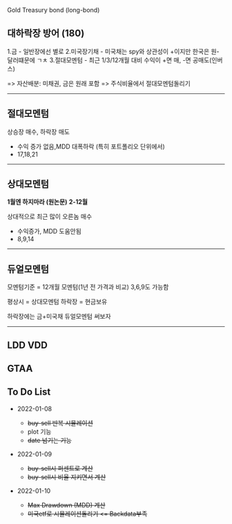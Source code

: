 
Gold
Treasury bond (long-bond)



## 대하락장 방어 (180)
1.금 - 일반장에선 별로
2.미국장기채 - 미국채는 spy와 상관성이 +이지만 한국은 원-달러떄문에 ㄱㅊ
3.절대모멘텀 - 최근 1/3/12개월 대비 수익이 +면 매, -면 공매도(인버스)

=> 자산배분: 미채권, 금은 원래 포함
=> 주식비율에서 절대모멘텀돌리기



---
## 절대모멘텀
상승장 매수, 하락장 매도
* 수익 증가 없음,MDD 대폭하락 (특히 포트폴리오 단위에서) 
* 17,18,21

---
## 상대모멘텀

**1월엔 하지마라 (원논문)**
**2-12월**

상대적으로 최근 많이 오른놈 매수
* 수익증가, MDD 도움안됨 
* 8,9,14

---
## 듀얼모멘텀
모멘텀기준 = 12개월 모멘텀(1년 전 가격과 비교) 
3,6,9도 가능함

평상시 = 상대모멘텀
하락장 = 현금보유

하락장에는 금+미국채 듀얼모멘텀 써보자



---
## LDD  VDD


## GTAA




## To Do List

* 2022-01-08
    * ~~buy-sell 반복 시뮬레이션~~
    * plot 기능
    * ~~date 넘기는 기능~~

* 2022-01-09
    * ~~buy-sell시 퍼센트로 계산~~
    * ~~buy-sell시 비율 지키면서 계산~~

* 2022-01-10
    * ~~Max Drawdown (MDD) 계산~~
    * ~~미국etf로 시뮬레이션돌리기 <= Backdata부족~~